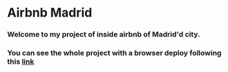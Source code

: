 # Airbnb Madrid

### Welcome to my project of inside airbnb of Madrid'd city.
### You can see the whole project with a browser deploy following this [link](https://marctorrentss-airbnbmadrid.streamlit.app/)
